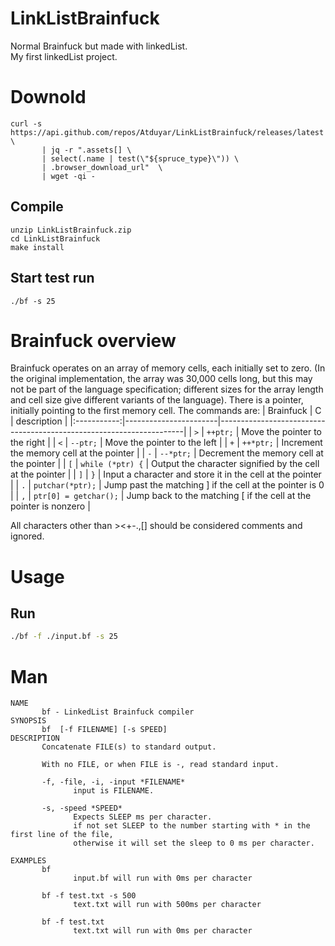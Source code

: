# LinkListBrainfuck
Normal Brainfuck but made with linkedList.<br />
My first linkedList project.

# Downold
```
curl -s https://api.github.com/repos/Atduyar/LinkListBrainfuck/releases/latest \
       | jq -r ".assets[] \
       | select(.name | test(\"${spruce_type}\")) \
       | .browser_download_url"  \
       | wget -qi -
```
## Compile
```
unzip LinkListBrainfuck.zip
cd LinkListBrainfuck
make install
```
## Start test run
```
./bf -s 25
```
# Brainfuck overview
Brainfuck operates on an array of memory cells, each initially set to zero. (In the original implementation, the array was 30,000 cells long, but this may not be part of the language specification; different sizes for the array length and cell size give different variants of the language). There is a pointer, initially pointing to the first memory cell. The commands are:
| Brainfuck   | C                     | description                                                         |
|:-----------:|-----------------------|---------------------------------------------------------------------|
| `>`         | `++ptr;`              | Move the pointer to the right                                       |
| `<`         | `--ptr;`              | Move the pointer to the left                                        |
| `+`         | `++*ptr;`             | Increment the memory cell at the pointer                            |
| `-`         | `--*ptr;`             | Decrement the memory cell at the pointer                            |
| `[`         | `while (*ptr) {`      | Output the character signified by the cell at the pointer           |
| `]`         | `}`                   | Input a character and store it in the cell at the pointer           |
| `.`         | `putchar(*ptr);`      | Jump past the matching ] if the cell at the pointer is 0            |
| `,`         | `ptr[0] = getchar();` | Jump back to the matching [ if the cell at the pointer is nonzero   |

All characters other than ><+-.,[] should be considered comments and ignored.

# Usage
## Run
```bash
./bf -f ./input.bf -s 25
```
# Man
```
NAME
       bf - LinkedList Brainfuck compiler
SYNOPSIS
       bf  [-f FILENAME] [-s SPEED]
DESCRIPTION
       Concatenate FILE(s) to standard output.

       With no FILE, or when FILE is -, read standard input.

       -f, -file, -i, -input *FILENAME*
              input is FILENAME.

       -s, -speed *SPEED*
              Expects SLEEP ms per character.
              if not set SLEEP to the number starting with * in the first line of the file,
              otherwise it will set the sleep to 0 ms per character.
              
EXAMPLES
       bf 
              input.bf will run with 0ms per character
              
       bf -f test.txt -s 500
              text.txt will run with 500ms per character

       bf -f test.txt 
              text.txt will run with 0ms per character
```
